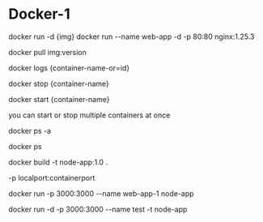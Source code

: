 # Docker-1


docker run -d {img}
docker run --name web-app -d -p 80:80 nginx:1.25.3

docker pull img:version

docker logs {container-name-or=id}

docker stop {container-name}

docker start {container-name}

you can start or stop multiple containers at once

docker ps -a

docker ps

docker build -t node-app:1.0 .

-p localport:containerport

docker run -p 3000:3000 --name web-app-1 node-app

docker run -d -p 3000:3000 --name test -t node-app
